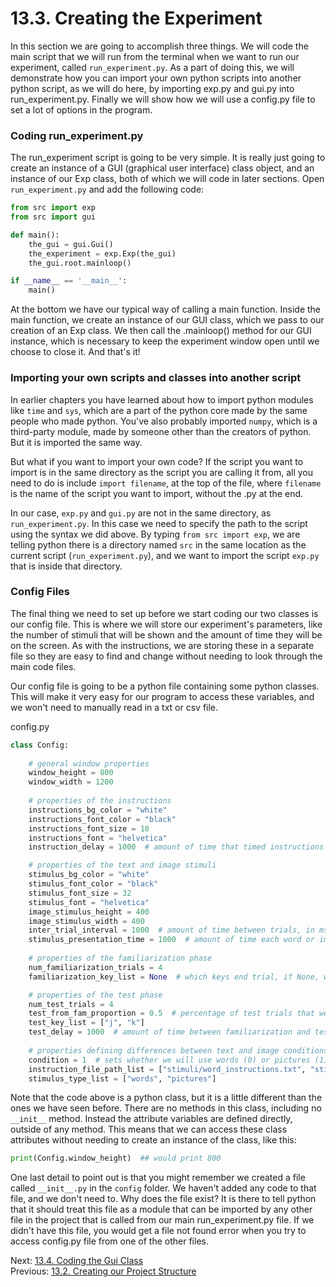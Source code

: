 # 13.3. Creating the Experiment

In this section we are going to accomplish three things. We will code the main script that we will run from 
the terminal when we want to run our experiment, called `run_experiment.py`. As a part of doing this, we will demonstrate
how you can import your own python scripts into another python script, as we will do here, by importing exp.py and gui.py
into run_experiment.py. Finally we will show how we will use a config.py file to set a lot of options in the program.

### Coding run_experiment.py

The run_experiment script is going to be very simple. It is really just going to create an instance of a GUI (graphical 
user interface) class object, and an instance of our Exp class, both of which we will code in later sections. Open 
`run_experiment.py` and add the following code:

```python
from src import exp
from src import gui

def main():
    the_gui = gui.Gui()
    the_experiment = exp.Exp(the_gui)
    the_gui.root.mainloop()

if __name__ == '__main__':
    main()
```

At the bottom we have our typical way of calling a main function. Inside the main function, we create an instance of 
our GUI class, which we pass to our creation of an Exp class. We then call the .mainloop() method for our GUI instance,
which is necessary to keep the experiment window open until we choose to close it. And that's it!

### Importing your own scripts and classes into another script

In earlier chapters you have learned about how to import python modules like `time` and `sys`, which are a part of the 
python core made by the same people who made python. You've also probably imported `numpy`, which is a third-party module, 
made by someone other than the creators of python. But it is imported the same way. 

But what if you want to import your own code? If the script you want to import is in the same directory as the script 
you are calling it from, all you need to do is include `import filename`, at the top of the file, where `filename` is 
the name of the script you want to import, without the .py at the end.

In our case, `exp.py` and `gui.py` are not in the same directory, as `run_experiment.py`. In this case we need to 
specify the path to the script using the syntax we did above. By typing `from src import exp`, we are telling python 
there is a directory named `src` in the same location as the current script (`run_experiment.py`), and we want to import 
the script `exp.py` that is inside that directory.

### Config Files

The final thing we need to set up before we start coding our two classes is our config file. This is where we will store 
our experiment's parameters, like the number of stimuli that will be shown and the amount of time they will be on the 
screen. As with the instructions, we are storing these in a separate file so they are easy to find and change without 
needing to look through the main code files.

Our config file is going to be a python file containing some python classes. This will make it very easy for our 
program to access these variables, and we won't need to manually read in a txt or csv file.

config.py
```python
class Config:
    
    # general window properties
    window_height = 800
    window_width = 1200
    
    # properties of the instructions
    instructions_bg_color = "white"
    instructions_font_color = "black"
    instructions_font_size = 18
    instructions_font = "helvetica"
    instruction_delay = 1000  # amount of time that timed instructions are on the screen

    # properties of the text and image stimuli
    stimulus_bg_color = "white"
    stimulus_font_color = "black"
    stimulus_font_size = 32
    stimulus_font = "helvetica"
    image_stimulus_height = 400
    image_stimulus_width = 400
    inter_trial_interval = 1000  # amount of time between trials, in ms
    stimulus_presentation_time = 1000  # amount of time each word or image is on the screen
    
    # properties of the familiarization phase
    num_familiarization_trials = 4
    familiarization_key_list = None  # which keys end trial, if None, will end after stimuluus presentation time

    # properties of the test phase
    num_test_trials = 4
    test_from_fam_proportion = 0.5  # percentage of test trials that were in the familiarization condition
    test_key_list = ["j", "k"]
    test_delay = 1000  # amount of time between familiarization and test phases
    
    # properties defining differences between text and image conditions
    condition = 1  # sets whether we will use words (0) or pictures (1) in the experiment
    instruction_file_path_list = ["stimuli/word_instructions.txt", "stimuli/image_instructions.txt"]
    stimulus_type_list = ["words", "pictures"]
```
Note that the code above is a python class, but it is a little different than the ones we have seen before. There are no
methods in this class, including no `__init__` method. Instead the attribute variables are defined directly, outside 
of any method. This means that we can access these class attributes without needing to create an instance of the class, 
like this:

```python
print(Config.window_height)  ## would print 800
```
One last detail to point out is that you might remember we created a file called `__init__.py` in the `config` folder. 
We haven't added any code to that file, and we don't need to. Why does the file exist? It is there to tell python that 
it should treat this file as a module that can be imported by any other file in the project that is called from our main
run_experiment.py file. If we didn't have this file, you would get a file not found error when you try to access 
config.py file from one of the other files.

Next: [13.4. Coding the Gui Class](13.4.%20Coding%20the%20GUI%20class.md)<br>
Previous: [13.2. Creating our Project Structure](13.2.%20Creating%20our%20Project%20Structure.md)
